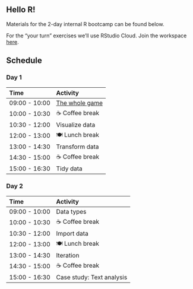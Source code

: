 
## Hello R\!

Materials for the 2-day internal R bootcamp can be found below.

For the “your turn” exercises we’ll use RStudio Cloud. Join the
workspace
[here](https://rstd.io/bootcamper-cloud).

## Schedule

### Day 1

| Time          | Activity                                                                                                   |
| :------------ | :--------------------------------------------------------------------------------------------------------- |
| 09:00 - 10:00 | [The whole game](https://rstudio-education.github.io/bootcamper/slides/01-whole-game/01-whole-game.html#1) |
| 10:00 - 10:30 | ☕ Coffee break                                                                                             |
| 10:30 - 12:00 | Visualize data                                                                                             |
| 12:00 - 13:00 | 🍽 Lunch break                                                                                              |
| 13:00 - 14:30 | Transform data                                                                                             |
| 14:30 - 15:00 | ☕ Coffee break                                                                                             |
| 15:00 - 16:30 | Tidy data                                                                                                  |

### Day 2

| Time          | Activity                  |
| :------------ | :------------------------ |
| 09:00 - 10:00 | Data types                |
| 10:00 - 10:30 | ☕ Coffee break            |
| 10:30 - 12:00 | Import data               |
| 12:00 - 13:00 | 🍽 Lunch break             |
| 13:00 - 14:30 | Iteration                 |
| 14:30 - 15:00 | ☕ Coffee break            |
| 15:00 - 16:30 | Case study: Text analysis |
